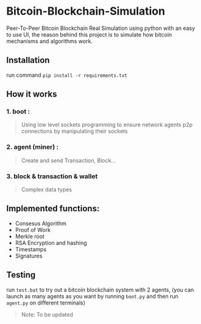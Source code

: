 # Bitcoin-Blockchain-Simulation
Peer-To-Peer Bitcoin Blockchain Real Simulation using python with an easy to use UI, the reason behind this project is to simulate how bitcoin mechanisms and algorithms work.

## Installation
run command ``pip install -r requirements.txt``

## How it works
### 1. boot : 
> Using low level sockets programming to ensure network agents p2p connections by manipulating their sockets 
### 2. agent (miner) : 
> Create and send Transaction, Block...
### 3. block & transaction & wallet
> Complex data types 

## Implemented functions:
- Consesus Algorithm
- Proof of Work
- Merkle root
- RSA Encryption and hashing 
- Timestamps
- Signatures


## Testing
run ``test.bat`` to try out a bitcoin blockchain system with 2 agents, (you can launch as many agents as you want by running ``boot.py`` and then run ``agent.py`` on different terminals)



> Note: To be updated

